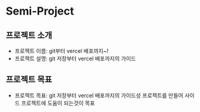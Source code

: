 # Semi-Project

## 프로젝트 소개

- 프로젝트 이름: git부터 vercel 배포까지~!
- 프로젝트 설명:
  git 저장부터 vercel 배포까지의 가이드

## 프로젝트 목표

- 프로젝트 목표:
  git 저장부터 vercel 배포까지의 가이드성 프로젝트를 만들어 사이드 프로젝트에 도움이 되는것이 목표
